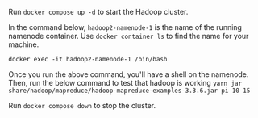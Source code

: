 Run `docker compose up -d` to start the Hadoop cluster.

In the command below, `hadoop2-namenode-1` is the name of the running namenode container. Use `docker container ls` to find the name for your machine.

`docker exec -it hadoop2-namenode-1 /bin/bash`

Once you run the above command, you'll have a shell on the namenode. Then, run the below command to test that hadoop is working
`yarn jar share/hadoop/mapreduce/hadoop-mapreduce-examples-3.3.6.jar pi 10 15`

Run `docker compose down` to stop the cluster.
